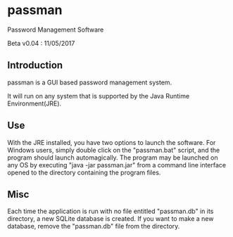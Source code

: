# passman
Password Management Software

Beta v0.04 : 11/05/2017


## Introduction
passman is a GUI based password management system. 

It will run on any system that is supported by the Java Runtime
Environment(JRE).



## Use
With the JRE installed, you have two options to launch the software. For Windows
users, simply double click on the "passman.bat" script, and the program should
launch automagically. The program may be launched on any OS by executing
    "java -jar passman.jar"
from a command line interface opened to the directory containing the program
files.


## Misc
Each time the application is run with no file entitled "passman.db" in its
directory, a new SQLite database is created. If you want to make a new database,
remove the "passman.db" file from the directory.
